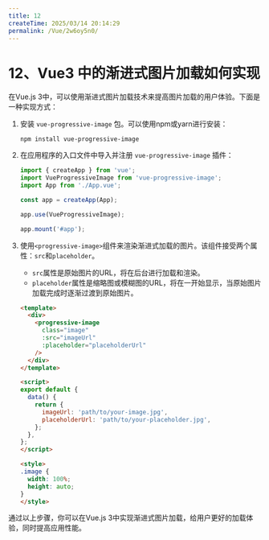 ```yaml
---
title: 12
createTime: 2025/03/14 20:14:29
permalink: /Vue/2w6oy5n0/
---
```

# 12、Vue3 中的渐进式图片加载如何实现

在Vue.js 3中，可以使用渐进式图片加载技术来提高图片加载的用户体验。下面是一种实现方式：

1. 安装 `vue-progressive-image` 包。可以使用npm或yarn进行安装：

   ```shell
   npm install vue-progressive-image
   ```

2. 在应用程序的入口文件中导入并注册 `vue-progressive-image` 插件：

   ```javascript
   import { createApp } from 'vue';
   import VueProgressiveImage from 'vue-progressive-image';
   import App from './App.vue';
   
   const app = createApp(App);
   
   app.use(VueProgressiveImage);
   
   app.mount('#app');
   ```

3. 使用`<progressive-image>`组件来渲染渐进式加载的图片。该组件接受两个属性：`src`和`placeholder`。

   - `src`属性是原始图片的URL，将在后台进行加载和渲染。
   - `placeholder`属性是缩略图或模糊图的URL，将在一开始显示，当原始图片加载完成时逐渐过渡到原始图片。

   ```html
   <template>
     <div>
       <progressive-image
         class="image"
         :src="imageUrl"
         :placeholder="placeholderUrl"
       />
     </div>
   </template>
   
   <script>
   export default {
     data() {
       return {
         imageUrl: 'path/to/your-image.jpg',
         placeholderUrl: 'path/to/your-placeholder.jpg',
       };
     },
   };
   </script>
   
   <style>
   .image {
     width: 100%;
     height: auto;
   }
   </style>
   ```

通过以上步骤，你可以在Vue.js 3中实现渐进式图片加载，给用户更好的加载体验，同时提高应用性能。
